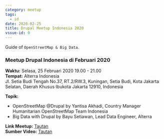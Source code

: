 ```yaml
---
category: meetup
tags:
  - id
date: 2020-02-25
title: Drupal Meetup Indonesia 2020
vssue-id: 0
---
```


Guide of `OpenStreetMap & Big Data`.

<!-- more -->

### Meetup Drupal Indonesia di Februari 2020

**Waktu:** Selasa, 25 Februari 2020 19.00 - 21.00 <br />
**Tempat:** Alterra Indonesia <br />
Jl. Setia Budi Tengah No.37, RT.2/RW.3, Kuningan, Setia Budi, Kota Jakarta Selatan, Daerah Khusus Ibukota Jakarta 12910, Indonesia

**Topik:**
- OpenStreetMap @Drupal by Yantisa Akhadi, Country Manager Humanitarian OpenStreetMap Team Indonesia
- Big Data with Drupal by Bayu Setiawan, Lead Data Engineer, Alterra

**Link Meetup:** [Tautan](https://www.facebook.com/events/3314669618548901/) <br />
**Sumber Video:** [Tautan](https://zoom.us/rec/play/tZd-I-38qDo3HNTA5ASDCqN7W425Jqus1ylP-PBcnRm9UiUBZwbyY7IbNrYwSh7fi0lKxPVTETtVOIak?continueMode=true)